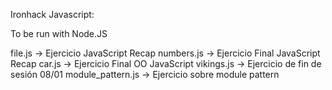 Ironhack Javascript:

To be run with Node.JS

file.js -> Ejercicio JavaScript Recap
numbers.js -> Ejercicio Final JavaScript Recap
car.js -> Ejercicio Final OO JavaScript
vikings.js -> Ejercicio de fin de sesión 08/01
module_pattern.js -> Ejercicio sobre module pattern
